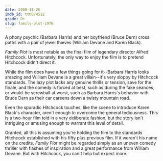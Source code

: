 ```yaml
---
date: 2008-11-26
imdb_id: tt0074512
grade: D+
slug: family-plot-1976
---
```


A phony psychic (Barbara Harris) and her boyfriend (Bruce Dern) cross paths with a pair of jewel thieves (William Devane and Karen Black).

_Family Plot_ is most notable as the final film of legendary director Alfred Hitchcock. Unfortunately, the only way to enjoy the film is to pretend Hitchcock didn't direct it.

While the film does have a few things going for it--Barbara Harris looks amazing and William Devane is a great villain--it's very sloppy by Hitchcock standards. The lazy plot lacks any genuine thrills or tension, save for the finale, and the comedy is forced at best, such as during the fake séances, or would-be screwball at worst, such as Barbara Harris's behavior with Bruce Dern as their car careens down a twisty mountain road.

Even the sporadic Hitchcock touches, like the scene to introduce Karen Black's character, aren't enough to overcome the general tediousness. This is a two-hour film told in a very deliberate fashion, but the story isn't intriguing or amusing enough to warrant this level of detail.

Granted, all this is assuming you're holding the film to the standards Hitchcock established with his fifty plus previous film. If it weren't his name on the credits, _Family Plot_ might be regarded simply as an uneven comedy thriller with flashes of inspiration and a great performance from William Devane. But with Hitchcock, you can't help but expect more.
